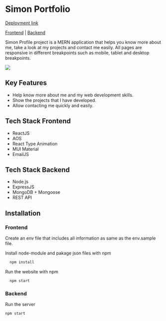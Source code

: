 # Simon Portfolio

[Deployment link](https://simonprofile.netlify.app)

[Frontend](https://github.com/pingpongdoctor/profile-frontend/tree/main) | [Backend](https://github.com/pingpongdoctor/profile-backend/tree/main)

Simon Profile project is a MERN application that helps you know more about me, take a look at my projects and contact me easily. All pages are responsive in different breakpoints such as mobile, tablet and desktop breakpoints.

![](https://github.com/pingpongdoctor/profile-frontend/blob/dev/profile-project.gif)

## Key Features

- Help know more about me and my web development skills.
- Show the projects that I have developed.
- Allow contacting me quickly and easily.

## Tech Stack Frontend

- ReactJS
- AOS
- React Type Animation
- MUI Material
- EmailJS

## Tech Stack Backend

- Node.js
- ExpressJS
- MongoDB + Mongoose
- REST API

## Installation

### Frontend

Create an env file that includes all information as same as the env.sample file.

Install node-module and pakage json files with npm

```bash
  npm install
```

Run the website with npm

```bash
  npm start
```

### Backend

Run the server

```bash
npm start
```
